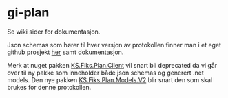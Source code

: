 # gi-plan

Se wiki sider for dokumentasjon.

Json schemas som hører til hver versjon av protokollen finner man i et eget github prosjekt [her](https://github.com/ks-no/fiks-plan-specification) samt dokumentasjon.


Merk at nuget pakken [KS.Fiks.Plan.Client](https://www.nuget.org/packages/KS.Fiks.Plan.Client) vil snart bli deprecated da vi går over til ny pakke som inneholder både json schemas og generert .net models.
Den nye pakken [KS.Fiks.Plan.Models.V2](https://www.nuget.org/packages/KS.Fiks.Plan.Models.V2/) blir snart den som skal brukes for denne protokollen.